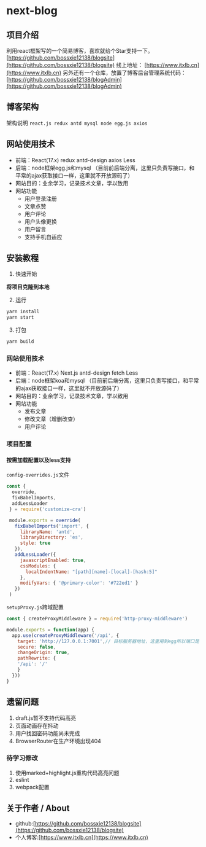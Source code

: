# next-blog

## 项目介绍
利用react框架写的一个简易博客，喜欢就给个Star支持一下。
[https://github.com/bossxie12138/blogsite](https://github.com/bossxie12138/blogsite)
线上地址： [https://www.itxlb.cn](https://www.itxlb.cn)
另外还有一个仓库，放置了博客后台管理系统代码：[https://github.com/bossxie12138/blogAdmin](https://github.com/bossxie12138/blogAdmin)

## 博客架构
架构说明
`react.js redux antd mysql node egg.js axios `

## 网站使用技术

- 前端：React(17.x) redux antd-design axios Less
- 后端：node框架egg.js和mysql （目前前后端分离，这里只负责写接口，和平常的ajax获取接口一样，这里就不开放源码了）
- 网站目的：业余学习，记录技术文章，学以致用
- 网站功能
    - 用户登录注册
    - 文章点赞
    - 用户评论
    - 用户头像更换
    - 用户留言
    - 支持手机自适应

## 安装教程

1. 快速开始

**将项目克隆到本地**


2. 运行
```bash
yarn install
yarn start
```
3. 打包
```bash
yarn build
```



### 网站使用技术

- 前端：React(17.x) Next.js antd-design fetch Less
- 后端：node框架koa和mysql （目前前后端分离，这里只负责写接口，和平常的ajax获取接口一样，这里就不开放源码了）
- 网站目的：业余学习，记录技术文章，学以致用
- 网站功能
    - 发布文章
    - 修改文章（增删改查）
    - 用户评论

### 项目配置

#### 按需加载配置以及less支持
`config-overrides.js`文件

```js
const { 
  override,
  fixBabelImports,
  addLessLoader
 } = require('customize-cra')

 module.exports = override(
   fixBabelImports('import', {
     libraryName: 'antd',
     libraryDirectory: 'es',
     style: true
   }),
   addLessLoader({
     javascriptEnabled: true,
     cssModules: {
       localIndentName: "[path][name]-[local]-[hash:5]"
     },
     modifyVars: { '@primary-color': '#722ed1' }
   })
 )

```
`setupProxy.js`跨域配置
```js
const { createProxyMiddleware } = require('http-proxy-middleware')

module.exports = function(app) {
  app.use(createProxyMiddleware('/api', { 
    target: 'http://127.0.0.1:7001',// 目标服务器地址，这里用到egg所以端口是7001
    secure: false,
    changeOrigin: true,
    pathRewrite: {
    '/api': '/'
    }
  }))
}

```



## 遗留问题

1. draft.js暂不支持代码高亮
2. 页面动画存在抖动
3. 用户找回密码功能尚未完成
4. BrowserRouter在生产环境出现404


### 待学习修改
1. 使用marked+highlight.js重构代码高亮问题
2. eslint
3. webpack配置

## 关于作者 / About

- github:[https://github.com/bossxie12138/blogsite](https://github.com/bossxie12138/blogsite)
- 个人博客:[https://www.itxlb.cn](https://www.itxlb.cn)
